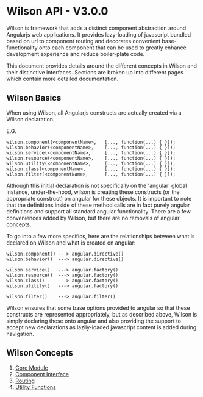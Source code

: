 # Wilson API - V3.0.0

Wilson is framework that adds a distinct component abstraction around Angularjs web applications. It provides
lazy-loading of javascript bundled based on url to component routing and decorates convenient base-functionality
onto each component that can be used to greatly enhance development experience and reduce boiler-plate code. 

This document provides details around the different concepts in Wilson and their distinctive interfaces. Sections
are broken up into different pages which contain more detailed documentation.

## Wilson Basics

When using Wilson, all Angularjs constructs are actually created via a Wilson declaration.

E.G.
```
wilson.component(<componentName>,   [..., function(...) { }]);
wilson.behavior(<componentName>,    [..., function(...) { }]);
wilson.service(<componentName>,     [..., function(...) { }]);
wilson.resource(<componentName>,    [..., function(...) { }]);
wilson.utility(<componentName>,     [..., function(...) { }]);
wilson.class(<componentName>,       [..., function(...) { }]);
wilson.filter(<componentName>,      [..., function(...) { }]);
```

Although this initial declaration is not specifically on the 'angular' global instance, under-the-hood, wilson
is creating these constructs (or the appropriate construct) on angular for these objects.  It is important to note
that the definitions inside of these method calls are in fact purely angular definitions and support all standard
angular functionality. There are a few conveniences added by Wilson, but there are no removals of angular concepts.

To go into a few more specifics, here are the relationships between what is declared on Wilson and what is created
on angular:

```
wilson.component() ---> angular.directive()
wilson.behavior()  ---> angular.directive()
  
wilson.service()   ---> angular.factory()
wilson.resource()  ---> angular.factory()
wilson.class()     ---> angular.factory()
wilson.utility()   ---> angular.factory()
  
wilson.filter()    ---> angular.filter()
```

Wilson ensures that some base options provided to angular so that these constructs are represented appropriately, but as
described above, Wilson is simply declaring these onto angular and also providing the support to accept new declarations
as lazily-loaded javascript content is added during navigation.


## Wilson Concepts


1. [Core Module]()
2. [Component Interface]()
3. [Routing]()
4. [Utility Functions]()